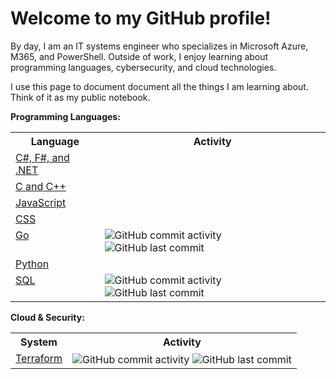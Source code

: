 # Welcome to my GitHub profile! 

By day, I am an IT systems engineer who specializes in Microsoft Azure, M365, and PowerShell. Outside of work, I enjoy learning about programming languages, cybersecurity, and cloud technologies. 

I use this page to document document all the things I am learning about. Think of it as my public notebook.

**Programming Languages:**
<!-- Languages Table -->
<table>
  <tr>
    <th><strong>Language</strong></th>
    <th><strong>Activity</strong></th>
  </tr>
  <tr>
    <td valign="top"><a href="https://github.com/Greg-T8/LearningDotNet">C#, F#, and .NET</a></td>
    <td></td>
  </tr>
  <tr>
    <td valign="top"><a href="https://github.com/Greg-T8/LearningC-CPP">C and C++</a></td>
    <td></td>
  </tr>
  <tr>
    <td valign="top"><a href="https://github.com/Greg-T8/LearningJavaScript">JavaScript</a></td>
    <td></td>
  </tr>
  <tr>
    <td valign="top"><a href="https://github.com/Greg-T8/LearningCSS">CSS</a></td>
    <td></td>
  </tr>
  <tr>
    <td valign="top"><a href="https://github.com/Greg-T8/LearningGo">Go</a></td>
    <td valign="top">
      <img src="https://img.shields.io/github/commit-activity/m/Greg-T8/LearningGo" alt="GitHub commit activity" style="vertical-align:middle;"/>
      <img src="https://img.shields.io/github/last-commit/Greg-T8/LearningGo" alt="GitHub last commit" style="vertical-align:middle;"/>
    </td>
  </tr>
  <tr>
    <td valign="top"><a href="https://github.com/Greg-T8/LearningPython">Python</a></td>
    <td></td>
  </tr>
  <tr>
    <td valign="top"><a href="https://github.com/Greg-T8/LearningSQL">SQL</a></td>
    <td valign="top">
      <img src="https://img.shields.io/github/commit-activity/m/Greg-T8/LearningSQL" alt="GitHub commit activity" style="vertical-align:middle;"/>
      <img src="https://img.shields.io/github/last-commit/Greg-T8/LearningSQL" alt="GitHub last commit" style="vertical-align:middle;"/>
    </td>
  </tr>
</table>


**Cloud & Security:**

<!-- Systems Table -->
<table>
  <tr>
    <th><strong>System</strong></th>
    <th><strong>Activity</strong></th>
  </tr>
  <tr>
    <td valign="top">
      <a href="https://github.com/Greg-T8/LearningTerraform">Terraform</a>
    </td>
    <td valign="top">
      <img src="https://img.shields.io/github/commit-activity/m/Greg-T8/LearningTerraform" alt="GitHub commit activity" style="vertical-align:middle;"/>
      <img src="https://img.shields.io/github/last-commit/Greg-T8/LearningTerraform" alt="GitHub last commit" style="vertical-align:middle;"/>
  </tr>
</table>
